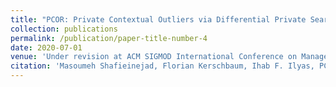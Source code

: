 ```yaml
---
title: "PCOR: Private Contextual Outliers via Differential Private Search"
collection: publications
permalink: /publication/paper-title-number-4
date: 2020-07-01
venue: 'Under revision at ACM SIGMOD International Conference on Management of Data'
citation: 'Masoumeh Shafieinejad, Florian Kerschbaum, Ihab F. Ilyas, PCOR: Private Contextual Outliers via Differential Private Search, Under revision at SIGMOD2021'
---
```

